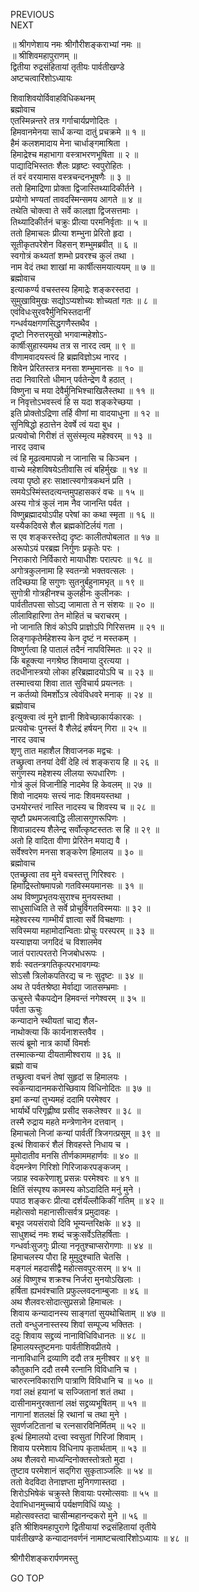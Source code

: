PREVIOUS  
NEXT  
  
॥ श्रीगणेशाय नमः श्रीगौरीशङ्कराभ्यां नमः ॥  
॥ श्रीशिवमहापुराणम् ॥  
द्वितीया रुद्रसंहितायां तृतीयः पार्वतीखण्डे  
अष्टचत्वारिंशोऽध्यायः  
  
शिवाशिवयोर्विवाहविधिकथनम्  
ब्रह्मोवाच  
एतस्मिन्नन्तरे तत्र गर्गाचार्यप्रणोदितः ।  
हिमवानमेनया सार्धं कन्या दातुं प्रचक्रमे ॥ १ ॥  
हैमं कलशमादाय मेना चार्धाङ्‌गमाश्रिता ।  
हिमाद्रेश्च महाभागा वस्त्राभरणभूषिता ॥ २ ॥  
पाद्यादिभिस्ततः शैलः प्रहृष्टः स्वपुरोहितः ।  
तं वरं वरयामास वस्त्रचन्दनभूषणैः ॥ ३ ॥  
ततो हिमाद्रिणा प्रोक्ता द्विजास्तिथ्यादिकीर्तने ।  
प्रयोगो भण्यतां तावदस्मिन्समय आगते ॥ ४ ॥  
तथेति चोक्त्वा ते सर्वे कालज्ञा द्विजसत्तमाः ।  
तिथ्यादिकीर्तनं चक्रुः प्रीत्या परमनिर्वृताः ॥ ५ ॥  
ततो हिमाचलः प्रीत्या शम्भुना प्रेरितो हृदा ।  
सूतीकृतपरेशेन विहसन् शम्भुमब्रवीत् ॥ ६ ॥  
स्वगोत्रं कथ्यतां शम्भो प्रवरश्च कुलं तथा ।  
नाम वेदं तथा शाखां मा कार्षीत्समयात्ययम् ॥ ७ ॥  
ब्रह्मोवाच  
इत्याकर्ण्य वचस्तस्य हिमाद्रेः शङ्करस्तदा ।  
सुमुखाविमुखः सद्योऽप्यशोच्यः शोच्यतां गतः ॥ ८ ॥  
एवंविधःसुरवरैर्मुनिभिस्तदानीं  
     गन्धर्वयक्षगणसिद्धगणैस्तथैव ।  
दृष्टो निरुत्तरमुखो भगवान्महेशोऽ-  
     कार्षीःसुहास्यमथ तत्र स नारद त्वम् ॥ ९ ॥  
वीणामवादयस्त्वं हि ब्रह्मविज्ञोऽथ नारद ।  
शिवेन प्रेरितस्तत्र मनसा शम्भुमानसः ॥ १० ॥  
तदा निवारितो धीमान् पर्वतेन्द्रेण वै हठात् ।  
विष्णुना च मया देवैर्मुनिभिश्चाखिलैस्तथा ॥ ११ ॥  
न निवृत्तोऽभवस्त्वं हि स यदा शङ्करेच्छया ।  
इति प्रोक्तोऽद्रिणा तर्हि वीणां मा वादयाधुना ॥ १२ ॥  
सुनिषिद्धो हठात्तेन देवर्षे त्वं यदा बुध ।  
प्रत्यवोचो गिरीशं तं सुसंस्मृत्य महेश्वरम् ॥ १३ ॥  
नारद उवाच  
त्वं हि मूढत्वमापन्नो न जानासि च किञ्चन ।  
वाच्ये महेशविषयेऽतीवासि त्वं बहिर्मुखः ॥ १४ ॥  
त्वया पृष्ठो हरः साक्षात्स्वगोत्रकथनं प्रति ।  
समयेऽस्मिंस्तदत्यन्तमुपहासकरं वचः ॥ १५ ॥  
अस्य गोत्रं कुलं नाम नैव जानन्ति पर्वत ।  
विष्णुब्रह्मादयोऽपीह परेषां का कथा स्मृता ॥ १६ ॥  
यस्यैकदिवसे शैल ब्रह्मकोटिर्लयं गता ।  
स एव शङ्करस्तेद्य दृष्टः कालीतपोबलात ॥ १७ ॥  
अरूपोऽयं परब्रह्म निर्गुणः प्रकृतेः परः ।  
निराकारो निर्विकारो मायाधीशः परात्परः ॥ १८ ॥  
अगोत्रकुलनामा हि स्वतन्त्रो भक्तवत्सलः ।  
तदिच्छया हि सगुणः सुतनुर्बहुनामभृत् ॥ १९ ॥  
सुगोत्री गोत्रहीनश्च कुलहीनः कुलीनकः ।  
पार्वतीतपसा सोऽद्य जामाता ते न संशयः ॥ २० ॥  
लीलाविहारिणा तेन मोहितं च चराचरम् ।  
नो जानाति शिवं कोऽपि प्राज्ञोऽपि गिरिसत्तम ॥ २१ ॥  
लिङ्‌गाकृतेर्महेशस्य केन दृष्टं न मस्तकम् ।  
विष्णुर्गत्वा हि पातालं तदैनं नापविस्मितः ॥ २२ ॥  
किं बहूक्त्या नगश्रेष्ठ शिवमाया दुरत्यया ।  
तदधीनास्त्रयो लोका हरिब्रह्मादयोऽपि च ॥ २३ ॥  
तस्मात्त्वया शिवा तात सुविचार्य प्रयत्नतः ।  
न कर्तव्यो विमर्शोऽत्र त्वेवंविधवरे मनाक् ॥ २४ ॥  
ब्रह्मोवाच  
इत्युक्त्वा त्वं मुने ज्ञानी शिवेच्छाकार्यकारकः ।  
प्रत्यवोचः पुनस्तं वै शैलेद्रं हर्षयन् गिरा ॥ २५ ॥  
नारद उवाच  
शृणु तात महाशैल शिवाजनक मद्वचः ।  
तच्छ्रुत्वा तनयां देवीं देहि त्वं शङ्कराय हि ॥ २६ ॥  
सगुणस्य महेशस्य लीलया रूपधारिणः ।  
गोत्रं कुलं विजानीहि नादमेव हि केवलम् ॥ २७ ॥  
शिवो नादमयः सत्त्यं नादः शिवमयस्तथा ।  
उभयोरन्तरं नास्ति नादस्य च शिवस्य च ॥ २८ ॥  
सृष्टौ प्रथमजत्वाद्धि लीलासगुणरूपिणः ।  
शिवान्नादस्य शैलेन्द्र सर्वोत्कृष्टस्ततः स हि ॥ २९ ॥  
अतो हि वादिता वीणा प्रेरितेन मयाद्य वै ।  
सर्वेश्वरेण मनसा शङ्करेण हिमालय ॥ ३० ॥  
ब्रह्मोवाच  
एतच्छ्रुत्वा तव मुने वचस्तत्तु गिरिश्वरः ।  
हिमाद्रिस्तोषमापन्नो गतविस्मयमानसः ॥ ३१ ॥  
अथ विष्णुप्रभृतयःसुराश्च मुनयस्तथा ।  
साधुसाध्विति ते सर्वे प्रोचुर्विगतविस्मयाः ॥ ३२ ॥  
महेश्वरस्य गाम्भीर्यं ज्ञात्वा सर्वे विचक्षणाः ।  
सविस्मया महामोदान्विताः प्रोचुः परस्परम् ॥ ३३ ॥  
यस्याज्ञया जगदिदं च विशालमेव  
जातं परात्परतरो निजबोधरूपः ।  
शर्वः स्वतन्त्रगतिकृत्परभावगम्यः  
सोऽसौ त्रिलोकपतिरद्य च नः सुदृष्टः ॥ ३४ ॥  
अथ ते पर्वतश्रेष्ठा मेर्वाद्या जातसम्भ्रमाः ।  
ऊचुस्ते चैकपद्येन हिमवन्तं नगेश्वरम् ॥ ३५ ॥  
पर्वता ऊचुः  
कन्यादाने स्थीयतां चाद्य शैल-  
     नाथोक्त्या किं कार्यनाशस्तवैव ।  
सत्यं ब्रूमो नात्र कार्यो विमर्शः  
     तस्मात्कन्या दीयतामीश्वराय ॥ ३६ ॥  
ब्रह्मो वाच  
तच्छ्रुत्वा वचनं तेषां सुहृदां स हिमालयः ।  
स्वकन्यादानमकरोच्छिवाय विधिनोदितः ॥ ३७ ॥  
इमां कन्यां तुभ्यमहं ददामि परमेश्वर ।  
भार्यार्थे परिगृह्णीष्व प्रसीद सकलेश्वर ॥ ३८ ॥  
तस्मै रुद्राय महते मन्त्रेणानेन दत्तवान् ।  
हिमाचलो निजां कन्यां पार्वतीं त्रिजगत्प्रसूम् ॥ ३९ ॥  
इत्थं शिवाकरं शैलं शिवहस्ते निधाय च ।  
मुमोदातीव मनसि तीर्णकाममहार्णवः ॥ ४० ॥  
वेदमन्त्रेण गिरिशो गिरिजाकरपङ्कजम् ।  
जग्राह स्वकरेणाशु प्रसन्नः परमेश्वरः ॥ ४१ ॥  
क्षितिं संस्पृश्य कामस्य कोऽदादिति मनुं मुने ।  
पपाठ शङ्करः प्रीत्या दर्शयँल्लौकिकीं गतिम् ॥ ४२ ॥  
महोत्सवो महानासीत्सर्वत्र प्रमुदावहः ।  
बभूव जयसंरावो दिवि भूम्यन्तरिक्षके ॥ ४३ ॥  
साधुशब्दं नमः शब्दं चक्रुःसर्वेऽतिहर्षिताः ।  
गन्धर्वाःसुजगुः प्रीत्या ननृतुश्चाप्सरोगणाः ॥ ४४ ॥  
हिमाचलस्य पौरा हि मुमुदुश्चाति चेतसि ।  
मङ्गलं महदासीद्वै महोत्सवपुरःसरम् ॥ ४५ ॥  
अहं विष्णुश्च शक्रश्च निर्जरा मुनयोऽखिलाः ।  
हर्षिता ह्यभवंश्चाति प्रफुल्लवदनाम्बुजाः ॥ ४६ ॥  
अथ शैलवरःसोदात्सुप्रसन्नो हिमाचलः ।  
शिवाय कन्यादानस्य साङ्‌गतां सुयथोचिताम् ॥ ४७ ॥  
ततो वन्धुजनास्तस्य शिवां सम्पूज्य भक्तितः ।  
ददुः शिवाय सद्द्रव्यं नानाविधिविधानतः ॥ ४८ ॥  
हिमालयस्तुष्टमनाः पार्वतीशिवप्रीतये ।  
नानाविधानि द्रव्याणि ददौ तत्र मुनीश्वर ॥ ४९ ॥  
कौतुकानि ददौ तस्मै रत्नानि विविधानि च ।  
चारुरत्नविकाराणि पात्राणि विविधानि च ॥ ५० ॥  
गवां लक्षं हयानां च सज्जितानां शतं तथा ।  
दासीनामनुरक्तानां लक्षं सद्द्रव्यभूषितम् ॥ ५१ ॥  
नागानां शतलक्षं हि रथानां च तथा मुने ।  
सुवर्णजटितानां च रत्नसारविनिर्मितम् ॥ ५२ ॥  
इत्थं हिमालयो दत्त्वा स्वसुतां गिरिजां शिवाम् ।  
शिवाय परमेशाय विधिनाप कृतार्थताम् ॥ ५३ ॥  
अथ शैलवरो माध्यन्दिनोक्तस्तोत्रतो मुदा ।  
तुष्टाव परमेशानं सद्‌गिरा सुकृताञ्जलिः ॥ ५४ ॥  
ततो वेदविदा तेनाज्ञप्ता मुनिगणास्तदा ।  
शिरोऽभिषेकं चक्रुस्ते शिवायाः परमोत्सवाः ॥ ५५ ॥  
देवाभिधानमुच्चार्य पर्यक्षणविधिं व्यधुः ।  
महोत्सवस्तदा चासीन्महानन्दकरो मुने ॥ ५६ ॥  
इति श्रीशिवमहापुराणे द्वितीयायां रुद्रसंहितायां तृतीये  
पार्वतीखण्डे कन्यादानवर्णनं नामाष्टचत्वारिंशोऽध्यायः ॥ ४८ ॥  
  
  
श्रीगौरीशङ्करार्पणमस्तु  
  
GO TOP
